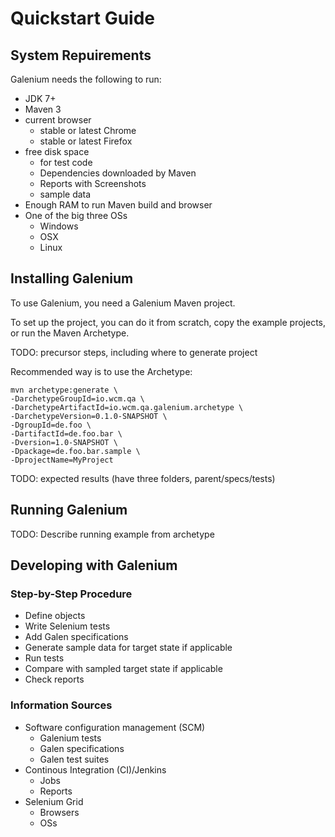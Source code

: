 # Quickstart Guide

## System Repuirements

Galenium needs the following to run:

* JDK 7+
* Maven 3
* current browser
  * stable or latest Chrome
  * stable or latest Firefox
* free disk space
  * for test code
  * Dependencies downloaded by Maven
  * Reports with Screenshots
  * sample data
* Enough RAM to run Maven build and browser
* One of the big three OSs
  * Windows
  * OSX
  * Linux

## Installing Galenium

To use Galenium, you need a Galenium Maven project.

To set up the project, you can do it from scratch, copy the example projects, or run the Maven Archetype.

TODO: precursor steps, including where to generate project

Recommended way is to use the Archetype:

 ```
 mvn archetype:generate \
 -DarchetypeGroupId=io.wcm.qa \ 
 -DarchetypeArtifactId=io.wcm.qa.galenium.archetype \ 
 -DarchetypeVersion=0.1.0-SNAPSHOT \
 -DgroupId=de.foo \
 -DartifactId=de.foo.bar \ 
 -Dversion=1.0-SNAPSHOT \
 -Dpackage=de.foo.bar.sample \ 
 -DprojectName=MyProject 
 ```

 TODO: expected results (have three folders, parent/specs/tests)

## Running Galenium

TODO: Describe running example from archetype
 
## Developing with Galenium

### Step-by-Step Procedure

* Define objects
* Write Selenium tests
* Add Galen specifications
* Generate sample data for target state if applicable
* Run tests
* Compare with sampled target state if applicable
* Check reports

### Information Sources

* Software configuration management (SCM)
  * Galenium tests
  * Galen specifications
  * Galen test suites
* Continous Integration (CI)/Jenkins
  * Jobs
  * Reports
* Selenium Grid
  * Browsers
  * OSs
 
